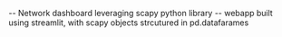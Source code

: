 -- Network dashboard leveraging scapy python library
-- webapp built using streamlit, with scapy objects strcutured in pd.datafarames
